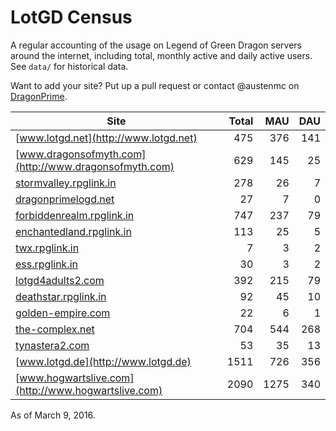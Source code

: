 # LotGD Census
A regular accounting of the usage on Legend of Green Dragon servers around the internet, including total, monthly active and daily active users. See `data/` for historical data.

Want to add your site? Put up a pull request or contact @austenmc on [DragonPrime](http://dragonprime.net).


Site | Total | MAU | DAU
--- | ---:| ---:| ---:
[www.lotgd.net](http://www.lotgd.net)|475|376|141
[www.dragonsofmyth.com](http://www.dragonsofmyth.com)|629|145|25
[stormvalley.rpglink.in](http://stormvalley.rpglink.in)|278|26|7
[dragonprimelogd.net](http://dragonprimelogd.net)|27|7|0
[forbiddenrealm.rpglink.in](http://forbiddenrealm.rpglink.in)|747|237|79
[enchantedland.rpglink.in](http://enchantedland.rpglink.in)|113|25|5
[twx.rpglink.in](http://twx.rpglink.in)|7|3|2
[ess.rpglink.in](http://ess.rpglink.in)|30|3|2
[lotgd4adults2.com](http://lotgd4adults2.com)|392|215|79
[deathstar.rpglink.in](http://deathstar.rpglink.in)|92|45|10
[golden-empire.com](http://golden-empire.com)|22|6|1
[the-complex.net](http://the-complex.net)|704|544|268
[tynastera2.com](http://tynastera2.com)|53|35|13
[www.lotgd.de](http://www.lotgd.de)|1511|726|356
[www.hogwartslive.com](http://www.hogwartslive.com)|2090|1275|340

As of March 9, 2016.
